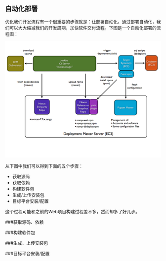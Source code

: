 自动化部署
---

优化我们开发流程有一个很重要的步骤就是：让部署自动化。通过部署自动化，我们可以大大缩减我们的开发周期，加快软件交付流程。下图是一个自动化部署的流程图：

![自动化部署](chapters/chapter4/auto-deployment.png)

从下图中我们可以得到下面的五个步骤：

 - 获取源码
 - 获取依赖
 - 构建软件包
 - 生成/上传安装包
 - 目标平台安装/配置

这个过程可能和之前的Web项目构建过程差不多，然而却多了好几步。

###获取源码、依赖

###构建软件包

###生成、上传安装包

###目标平台安装/配置
